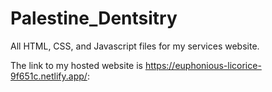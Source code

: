 # Palestine_Dentsitry
All HTML, CSS, and Javascript files for my services website. 

The link to my hosted website is https://euphonious-licorice-9f651c.netlify.app/: 

